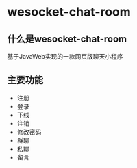 # wesocket-chat-room

## 什么是wesocket-chat-room

 基于JavaWeb实现的一款网页版聊天小程序
 
## 主要功能

- 注册
- 登录
- 下线
- 注销
- 修改密码
- 群聊
- 私聊
- 留言


